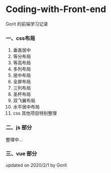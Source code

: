 # Coding-with-Front-end
Gorit 的前端学习记录


### 一、css布局
1. 垂直居中
2. 等分布局
3. 等高布局
4. 多列布局
5. 居中布局
6. 全屏布局
7. 三列布局
8. 圣杯布局
9. 双飞翼布局
10. 水平居中布局
11. css 其他项目特别整理

### 二、js 部分
整理中...

### 三、vue 部分


updated on 2020/2/1 by Gorit